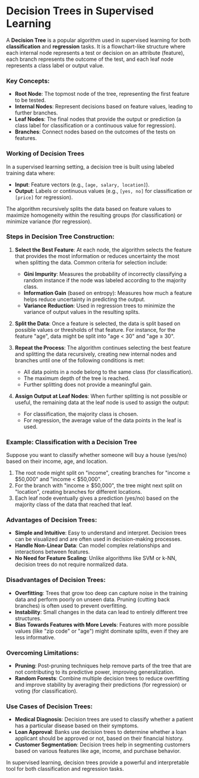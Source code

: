 # Decision Trees in Supervised Learning
A **Decision Tree** is a popular algorithm used in supervised learning for both **classification** and **regression** tasks. It is a flowchart-like structure where each internal node represents a test or decision on an attribute (feature), each branch represents the outcome of the test, and each leaf node represents a class label or output value.

### Key Concepts:
- **Root Node**: The topmost node of the tree, representing the first feature to be tested.
- **Internal Nodes**: Represent decisions based on feature values, leading to further branches.
- **Leaf Nodes**: The final nodes that provide the output or prediction (a class label for classification or a continuous value for regression).
- **Branches**: Connect nodes based on the outcomes of the tests on features.

### Working of Decision Trees
In a supervised learning setting, a decision tree is built using labeled training data where:
- **Input**: Feature vectors (e.g., `[age, salary, location]`).
- **Output**: Labels or continuous values (e.g., `[yes, no]` for classification or `[price]` for regression).

The algorithm recursively splits the data based on feature values to maximize homogeneity within the resulting groups (for classification) or minimize variance (for regression).

### Steps in Decision Tree Construction:
1. **Select the Best Feature**: At each node, the algorithm selects the feature that provides the most information or reduces uncertainty the most when splitting the data. Common criteria for selection include:
   - **Gini Impurity**: Measures the probability of incorrectly classifying a random instance if the node was labeled according to the majority class.
   - **Information Gain** (based on entropy): Measures how much a feature helps reduce uncertainty in predicting the output.
   - **Variance Reduction**: Used in regression trees to minimize the variance of output values in the resulting splits.
  
2. **Split the Data**: Once a feature is selected, the data is split based on possible values or thresholds of that feature. For instance, for the feature "age", data might be split into "age < 30" and "age ≥ 30".
   
3. **Repeat the Process**: The algorithm continues selecting the best feature and splitting the data recursively, creating new internal nodes and branches until one of the following conditions is met:
   - All data points in a node belong to the same class (for classification).
   - The maximum depth of the tree is reached.
   - Further splitting does not provide a meaningful gain.

4. **Assign Output at Leaf Nodes**: When further splitting is not possible or useful, the remaining data at the leaf node is used to assign the output:
   - For classification, the majority class is chosen.
   - For regression, the average value of the data points in the leaf is used.

### Example: Classification with a Decision Tree
Suppose you want to classify whether someone will buy a house (yes/no) based on their income, age, and location.

1. The root node might split on "income", creating branches for "income ≥ $50,000" and "income < $50,000".
2. For the branch with "income ≥ $50,000", the tree might next split on "location", creating branches for different locations.
3. Each leaf node eventually gives a prediction (yes/no) based on the majority class of the data that reached that leaf.

### Advantages of Decision Trees:
- **Simple and Intuitive**: Easy to understand and interpret. Decision trees can be visualized and are often used in decision-making processes.
- **Handle Non-Linear Data**: Can model complex relationships and interactions between features.
- **No Need for Feature Scaling**: Unlike algorithms like SVM or k-NN, decision trees do not require normalized data.

### Disadvantages of Decision Trees:
- **Overfitting**: Trees that grow too deep can capture noise in the training data and perform poorly on unseen data. Pruning (cutting back branches) is often used to prevent overfitting.
- **Instability**: Small changes in the data can lead to entirely different tree structures.
- **Bias Towards Features with More Levels**: Features with more possible values (like "zip code" or "age") might dominate splits, even if they are less informative.

### Overcoming Limitations:
- **Pruning**: Post-pruning techniques help remove parts of the tree that are not contributing to its predictive power, improving generalization.
- **Random Forests**: Combine multiple decision trees to reduce overfitting and improve stability by averaging their predictions (for regression) or voting (for classification).
  
### Use Cases of Decision Trees:
- **Medical Diagnosis**: Decision trees are used to classify whether a patient has a particular disease based on their symptoms.
- **Loan Approval**: Banks use decision trees to determine whether a loan applicant should be approved or not, based on their financial history.
- **Customer Segmentation**: Decision trees help in segmenting customers based on various features like age, income, and purchase behavior.

In supervised learning, decision trees provide a powerful and interpretable tool for both classification and regression tasks.